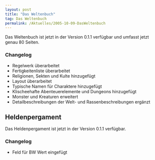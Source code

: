 ```yaml
---
layout: post
title: "Das Weltenbuch"
tag: Das Weltenbuch
permalink: /Aktuelles/2005-10-09-DasWeltenbuch
---
```


Das Weltenbuch ist jetzt in der Version 0.1.1 verfügbar und umfasst jetzt genau 80 Seiten.

### Changelog

- Regelwerk überarbeitet
- Fertigkeitenliste überarbeitet
- Religionen, Sekten und Kulte hinzugefügt
- Layout überarbeitet
- Typische Namen für Charaktere hinzugefügt
- Klischeehafte Abenteuerelemente und Dungeons hinzugefügt
- Monster und Kreaturen erweitert
- Detailbeschreibungen der Welt- und Rassenbeschreibungen ergänzt

## Heldenpergament

Das Heldenpergament ist jetzt in der Version 0.1.1 verfügbar.

### Changelog

- Feld für BW Wert eingefügt


